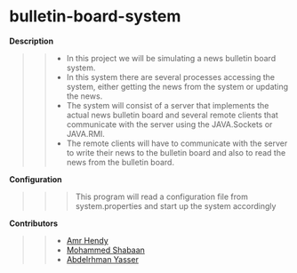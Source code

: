 # bulletin-board-system

**Description**

>> * In this project we will be simulating a news bulletin board system. 
>> * In this system there are several processes accessing the system, either getting the news from the system or updating the news. 
>> * The system will consist of a server that implements the actual news bulletin board and several remote clients that communicate with the server using the JAVA.Sockets or JAVA.RMI.
>> * The remote clients will have to communicate with the server to write their news to the bulletin
board and also to read the news from the bulletin board.

**Configuration**

>>> This program will read a configuration file from system.properties and start up the system accordingly

**Contributors**

>> * [Amr Hendy](https://github.com/AmrHendy)
>> * [Mohammed Shabaan](https://github.com/mohamed-shaapan)
>> * [Abdelrhman Yasser](https://github.com/Abdelrhman-Yasser)
